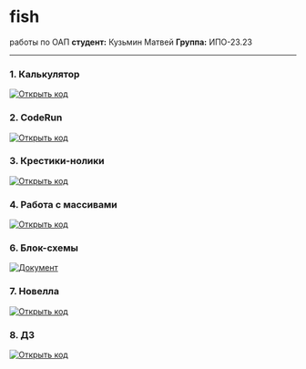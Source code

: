 # fish
работы по ОАП
**студент:** Кузьмин Матвей
**Группа:** ИПО-23.23  

---


### 1. Калькулятор
[![Открыть код](https://img.shields.io/badge/Код-calkuleter-blue)](https://github.com/matthew6911/fish/tree/main/calkuleter)


### 2. CodeRun
[![Открыть код](https://img.shields.io/badge/Код-CodeRun-green)](https://github.com/matthew6911/fish/tree/main/coderun)


### 3. Крестики-нолики
[![Открыть код](https://img.shields.io/badge/Код-КРЕСТИКИ--НОЛИКИ-red)](https://github.com/matthew6911/fish/tree/main/my%20novella%231)


### 4. Работа с массивами
[![Открыть код](https://img.shields.io/badge/Код-массивы-orange)](https://github.com/matthew6911/fish/tree/main/%D0%BC%D0%B0%D1%81%D1%81%D0%B8%D0%B2)


### 6. Блок-схемы
[![Документ](https://img.shields.io/badge/Документ-БЛОК--СХЕМА-yellow)](https://github.com/flash1818/fishmen/tree/main/%D0%B1%D0%BB%D0%BE%D0%BA-%D1%81%D1%85%D0%B5%D0%BC%D0%B0)


### 7. Новелла
[![Открыть код](https://img.shields.io/badge/Код-Новелла-red)](https://github.com/matthew6911/fish/tree/main/my%20novella%231)


### 8. ДЗ
[![Открыть код](https://img.shields.io/badge/Код-ДЗ-orange)](https://github.com/matthew6911/fish/tree/main/%D0%94%D0%97)
